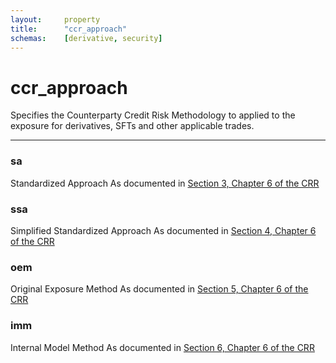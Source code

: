 ```yaml
---
layout:		property
title:		"ccr_approach"
schemas:	[derivative, security]
---
```

# ccr_approach
Specifies the Counterparty Credit Risk Methodology to applied to the exposure for derivatives, SFTs and other applicable trades.

---
### sa
Standardized Approach
As documented in [Section 3, Chapter 6 of the CRR](https://eur-lex.europa.eu/legal-content/EN/TXT/?uri=CELEX%3A32013R0575)

### ssa
Simplified Standardized Approach
As documented in [Section 4, Chapter 6 of the CRR](https://eur-lex.europa.eu/legal-content/EN/TXT/?uri=CELEX%3A32013R0575)

### oem
Original Exposure Method
As documented in [Section 5, Chapter 6 of the CRR](https://eur-lex.europa.eu/legal-content/EN/TXT/?uri=CELEX%3A32013R0575)

### imm
Internal Model Method
As documented in [Section 6, Chapter 6 of the CRR](https://eur-lex.europa.eu/legal-content/EN/TXT/?uri=CELEX%3A32013R0575)
